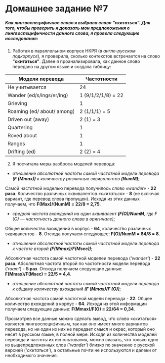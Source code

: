 # Домашнее задание №7
##### Как лингвоспецифичное слово я выбрала слово "скитаться". Для того, чтобы проверить и доказать мои предположения о лингвоспецифичности данного слова, я провела следующие исследования:
1. Работая в параллельном корпусе НКРЯ (*в англо-русском подкорпусе*), я проверила, сколько контекстов встречается на слово **"скитаться"**. Далее я проанализировала, как данное слово передано на другом языке и создала таблицу:

**Модели перевода**|**Частотности**
---|---
Не учитывается|24
Wander (ed/s/ings/er/ing)|1 (9/1/2/1/8) = 22
Grieving|1
Roaming (ed/ about/ among)|2 (1/1/1) = 5
Driven out (away)|2 (1) = 3
Quartering|1
Roved about|1
Ranges|1
Drifting (ed)|2 (2) = 4

2. Я посчитала меры разброса моделей перевода:
+ *отношение абсолютной частоты самой частотной модели перевода **(F (Mmax))** к количеству различных эквивалентов **(NumM)***;

Самой частотной моделью перевода получилось слово *«wander»* - **22 раза**. Количество различных эквивалентов *«скитаться»* - **8** (не включая вариант, где перевод слова пропущен). Исходя из этих данных получаем, что **F(Max)/(NumM) = 22/8 = 2,75**.
+ *средняя частота вхождений на один эквивалент **(F(O)/NumM**, где F (O) — частотность данного слова в оригинале)*;

Общее количество вхождений в корпус - **64**, количество различных эквивалентов - **8**. Отсюда получаем следующее: **F(O)/NumM = 64/8 = 8**.
+ *отношение абсолютной̆ частоты самой частотной модели перевода к частоте второй **(F(Mmax)/F(Msec))***;

Абсолютная частота самой частотной моделеи перевода (*'wander'*) - **22 раза**. Абсолютная частота второй по частотности модели перевода (*'roam'*) - **5 раз**. Отсюда получаем следующие данные: **F(Mmax)/F(Msec) = 22/5 = 4,4**.
+ *отношение абсолютной частоты самой частотной модели перевода к общему количеству вхождений **(F (Mmax)/F (O))***;

Абсолютная частота самой частотной модели перевода - **22**. Общее количество вхождений в корпус - **64**. Исходя из этой информации получаем следующие данные: **F(Mmax)/F(O) = 22/64 = 0,34**.

Просмотрев все данные можно сделать вывод, что слово «скитаться» является лингвоспецифичным, так как оно имеет много вариантов перевода, но ни один из них не передает смысл и окрас, который оно несет в русском языке, в полной мере. Исходя из количества моделей перевода и частоты их использования, можно сказать, что только одно из вышепредложенных слов (*'wander'*) близко по значению с русской версией (*'скитаться'*), а остальные почти не используются и далеки от необходимого значения.
